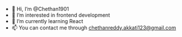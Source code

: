 - 👋 Hi, I’m @Chethan1901
- 👀 I’m interested in frontend development 
- 🌱 I’m currently learning React
- 📫 You can contact me through chethanreddy.akkati123@gmail.com

<!---
Chethan1901/Chethan1901 is a ✨ special ✨ repository because its `README.md` (this file) appears on your GitHub profile.
You can click the Preview link to take a look at your changes.
--->
